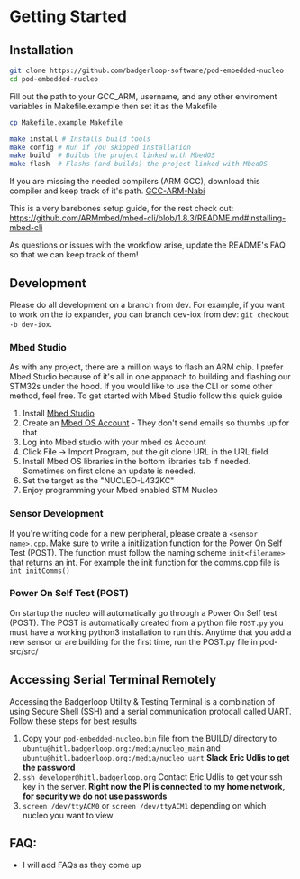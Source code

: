 # Getting Started

## Installation


```bash
git clone https://github.com/badgerloop-software/pod-embedded-nucleo
cd pod-embedded-nucleo
```

Fill out the path to your GCC_ARM, username, and any other enviroment variables in Makefile.example then set it as the Makefile
```bash
cp Makefile.example Makefile
```

```bash
make install # Installs build tools
make config # Run if you skipped installation
make build  # Builds the project linked with MbedOS
make flash  # Flashs (and builds) the project linked with MbedOS
```

If you are missing the needed compilers (ARM GCC), download this compiler and keep track of it's path.
[GCC-ARM-Nabi](https://developer.arm.com/tools-and-software/open-source-software/developer-tools/gnu-toolchain/gnu-rm/downloads)



This is a very barebones setup guide, for the rest check out:
https://github.com/ARMmbed/mbed-cli/blob/1.8.3/README.md#installing-mbed-cli

As questions or issues with the workflow arise, update the README's FAQ so that
we can keep track of them!

## Development
Please do all development on a branch from dev. For example, if you want to work
on the io expander, you can branch dev-iox from dev: `git checkout -b dev-iox`.

### Mbed Studio
As with any project, there are a million ways to flash an ARM chip. I prefer Mbed Studio because of it's all in one approach to building and flashing our STM32s under the hood. If you would like to use the CLI or some other method, feel free.
To get started with Mbed Studio follow this quick guide
1. Install [Mbed Studio](https://studio.os.mbed.com)
2. Create an [Mbed OS Account](https://os.mbed.com) - They don't send emails so thumbs up for that
3. Log into Mbed studio with your mbed os Account
4. Click File -> Import Program, put the git clone URL in the URL field
5. Install Mbed OS libraries in the bottom libraries tab if needed. Sometimes on first clone an update is needed.
7. Set the target as the "NUCLEO-L432KC"
8. Enjoy programming your Mbed enabled STM Nucleo

### Sensor Development
If you're writing code for a new peripheral, please create a `<sensor name>.cpp`.
Make sure to write a initilization function for the Power On Self Test (POST). The function must follow the naming scheme `init<filename>` that returns an int.
For example the init function for the comms.cpp file is `int initComms()`

### Power On Self Test (POST)
On startup the nucleo will automatically go through a Power On Self test (POST). The POST is automatically created from a python file `POST.py` you must have a working python3 installation to run this.
Anytime that you add a new sensor or are building for the first time, run the POST.py file in pod-src/src/

## Accessing Serial Terminal Remotely

Accessing the Badgerloop Utility & Testing Terminal is a combination of using Secure Shell (SSH) and a serial communication protocall called UART. Follow these steps for best results

1. Copy your `pod-embedded-nucleo.bin` file from the BUILD/ directory to `ubuntu@hitl.badgerloop.org:/media/nucleo_main` and `ubuntu@hitl.badgerloop.org:/media/nucleo_uart` **Slack Eric Udlis to get the password**
2. `ssh developer@hitl.badgerloop.org` Contact Eric Udlis to get your ssh key in the server. **Right now the PI is connected to my home network, for security we do not use passwords**
3. `screen /dev/ttyACM0` or `screen /dev/ttyACM1` depending on which nucleo you want to view

## FAQ:
- I will add FAQs as they come up
